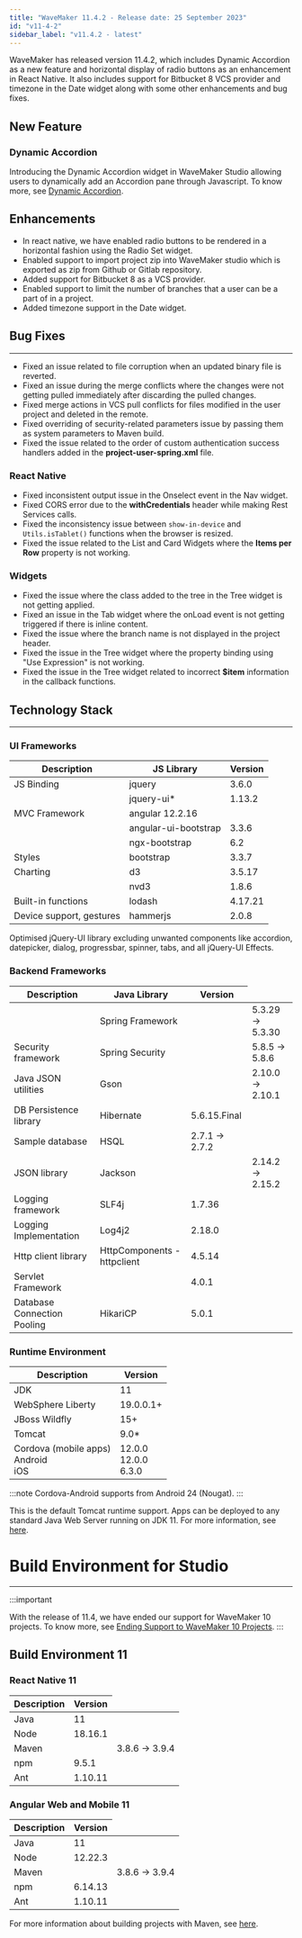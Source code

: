 ```yaml
---
title: "WaveMaker 11.4.2 - Release date: 25 September 2023"
id: "v11-4-2"
sidebar_label: "v11.4.2 - latest"
---
```


WaveMaker has released version 11.4.2, which includes Dynamic Accordion as a new feature and horizontal display of radio buttons as an enhancement in React Native. It also includes support for Bitbucket 8 VCS provider and timezone in the Date widget along with some other enhancements and bug fixes.

## New Feature

### Dynamic Accordion

Introducing the Dynamic Accordion widget in WaveMaker Studio allowing users to dynamically add an Accordion pane through Javascript. To know more, see [Dynamic Accordion](/learn/how-tos/dynamic-tabs-accordions/#dynamic-accordion).

## Enhancements

- In react native, we have enabled radio buttons to be rendered in a horizontal fashion using the Radio Set widget.
- Enabled support to import project zip into WaveMaker studio which is exported as zip from Github or Gitlab repository.
- Added support for Bitbucket 8 as a VCS provider.
- Enabled support to limit the number of branches that a user can be a part of in a project.
- Added timezone support in the Date widget.

## Bug Fixes

---

- Fixed an issue related to file corruption when an updated binary file is reverted.
- Fixed an issue during the merge conflicts where the changes were not getting pulled immediately after discarding the pulled changes.
- Fixed merge actions in VCS pull conflicts for files modified in the user project and deleted in the remote.
- Fixed overriding of security-related parameters issue by passing them as system parameters to Maven build.
- Fixed the issue related to the order of custom authentication success handlers added in the **project-user-spring.xml** file.

### React Native

- Fixed inconsistent output issue in the Onselect event in the Nav widget.
- Fixed CORS error due to the **withCredentials** header while making Rest Services calls.
- Fixed the inconsistency issue between `show-in-device` and `Utils.isTablet()` functions when the browser is resized.
- Fixed the issue related to the List and Card Widgets where the **Items per Row** property is not working.

### Widgets

- Fixed the issue where the class added to the tree in the Tree widget is not getting applied.
- Fixed an issue in the Tab widget where the onLoad event is not getting triggered if there is inline content.
- Fixed the issue where the branch name is not displayed in the project header.
- Fixed the issue in the Tree widget where the property binding using "Use Expression" is not working.
- Fixed the issue in the Tree widget related to incorrect **$item** information in the callback functions.

## Technology Stack

---

### UI Frameworks

| Description | JS Library | Version |
| --- | --- | --- |
| JS Binding | jquery | 3.6.0 |
|  | jquery-ui* | 1.13.2 |
| MVC Framework | angular 12.2.16 |
|  | angular-ui-bootstrap | 3.3.6 |
|  | ngx-bootstrap | 6.2 |
| Styles | bootstrap | 3.3.7 |
| Charting | d3 | 3.5.17 |
|  | nvd3 | 1.8.6 |
| Built-in functions | lodash | 4.17.21|
| Device support, gestures | hammerjs | 2.0.8 |

Optimised jQuery-UI library excluding unwanted components like accordion, datepicker, dialog, progressbar, spinner, tabs, and all jQuery-UI Effects.

### Backend Frameworks

| Description | Java Library | Version |
| --- | --- | --- |
|  | Spring Framework | <td className="versiontdbgcolor">  5.3.29 -> 5.3.30 </td>|
| Security framework | Spring Security | <td className="versiontdbgcolor">  5.8.5 -> 5.8.6 </td>|
| Java JSON utilities | Gson  | <td className="versiontdbgcolor"> 2.10.0 -> 2.10.1 </td>|
| DB Persistence library | Hibernate | 5.6.15.Final |
| Sample database | HSQL |  2.7.1 -> 2.7.2 |
| JSON library | Jackson | <td className="versiontdbgcolor"> 2.14.2 -> 2.15.2 </td> |
| Logging framework | SLF4j | 1.7.36 |
| Logging Implementation | Log4j2 | 2.18.0|
| Http client library  | HttpComponents -  httpclient |  4.5.14 |
| Servlet Framework |  | 4.0.1 |
| Database Connection Pooling | HikariCP | 5.0.1 |

### Runtime Environment

| Description | Version |
| --- | --- |
| JDK | 11 |
| WebSphere Liberty | 19.0.0.1+ |
| JBoss Wildfly | 15+ |
| Tomcat | 9.0* |
| Cordova (mobile apps) <br/> Android <br/> iOS |12.0.0 <br/> 12.0.0  <br/> 6.3.0 |

:::note
Cordova-Android supports from Android 24 (Nougat).
:::

This is the default Tomcat runtime support. Apps can be deployed to any standard Java Web Server running on JDK 11. For more information, see [here](/learn/app-development/deployment/deployment-web-server).

# Build Environment for Studio
---

:::important

With the release of 11.4, we have ended our support for WaveMaker 10 projects. To know more, see [Ending Support to WaveMaker 10 Projects](/learn/blog/2023/08/11/wavemaker10x-end-of-support).
:::

## Build Environment 11 

### React Native 11

|Description|	Version|
|---|---|
|Java |11 |
|Node|18.16.1|
|Maven| <td className="versiontdbgcolor"> 3.8.6 -> 3.9.4 </td>|
|npm | 9.5.1|
|Ant|	1.10.11|


### Angular Web and Mobile 11

|Description|	Version|
|---|---|
|Java | 11 |
|Node| 12.22.3|
|Maven| <td className="versiontdbgcolor"> 3.8.6 -> 3.9.4 </td>|
|npm |	6.14.13|
|Ant|	1.10.11|

For more information about building projects with Maven, see [here](/learn/app-development/deployment/building-with-maven).



